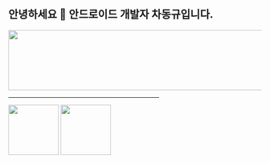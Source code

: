 ## 안녕하세요 👋 안드로이드 개발자 차동규입니다. 


<a href="https://github.com/devxb/gitanimals">
  <img
    src="https://render.gitanimals.org/lines/lnlp0"
    width="600"
    height="120"
  />
</a>

<hr width="300px;" />

<img src="https://github-readme-stats.vercel.app/api?username=lnlp0&show_icons=true&theme=default" height="100px;" />
<img src="https://github-readme-stats.vercel.app/api/top-langs/?username=lnlp0&layout=compact" height="100px;" />
	
<!--
**lnlp0/lnlp0** is a ✨ _special_ ✨ repository because its `README.md` (this file) appears on your GitHub profile.

Here are some ideas to get you started:

- 🔭 I’m currently working on ...
- 🌱 I’m currently learning ...
- 👯 I’m looking to collaborate on ...
- 🤔 I’m looking for help with ...
- 💬 Ask me about ...
- 📫 How to reach me: ...
- 😄 Pronouns: ...
- ⚡ Fun fact: ...
-->
